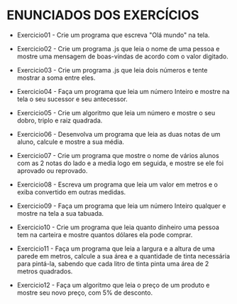 # ENUNCIADOS DOS EXERCÍCIOS

* Exercicio01 - Crie um programa que escreva "Olá mundo" na tela.

* Exercicio02 - Crie um programa .js que leia o nome de uma pessoa e mostre uma mensagem de boas-vindas 
de acordo com o valor digitado.

* Exercicio03 - Crie um programa .js que leia dois números e tente mostrar a soma entre eles.

* Exercicio04 - Faça um programa que leia um número Inteiro e mostre na tela o seu sucessor e seu antecessor.

* Exercicio05 - Crie um algoritmo que leia um número e mostre o seu dobro, triplo e raiz quadrada. 

* Exercicio06 - Desenvolva um programa que leia as duas notas de um aluno, calcule e mostre a sua média. 

* Exercicio07 - Crie um programa que mostre o nome de vários alunos com as 2 notas do lado e a media logo em seguida, e mostre se ele foi aprovado ou reprovado. 

* Exercicio08 - Escreva um programa que leia um valor em metros e o exiba convertido em outras medidas.  

* Exercicio09 - Faça um programa que leia um número Inteiro qualquer e mostre na tela a sua tabuada.  

* Exercicio10 - Crie um programa que leia quanto dinheiro uma pessoa tem na carteira e mostre quantos dólares ela pode comprar.  

* Exercicio11 - Faça um programa que leia a largura e a altura de uma parede em metros, calcule a sua área e a quantidade de tinta necessária para pintá-la, sabendo que cada litro de tinta pinta uma área de 2 metros quadrados.  

* Exercicio12 - Faça um algoritmo que leia o preço de um produto e mostre seu novo preço, com 5% de desconto. 